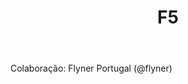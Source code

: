 ﻿---
layout: post
title:  "F5"
categories:
link-telegram: http://telegram.me/f5bigip
---
Colaboração: Flyner Portugal (@flyner)

